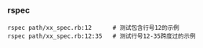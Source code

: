 ### rspec 
```
rspec path/xx_spec.rb:12      # 测试包含行号12的示例
rspec path/xx_spec.rb:12:35   # 测试行号12-35跨度过的示例
```